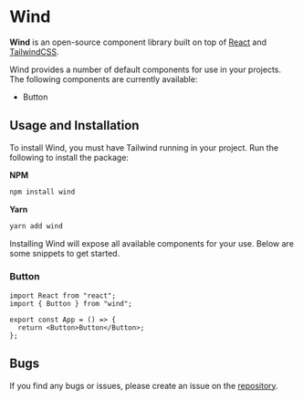 # Wind

**Wind** is an open-source component library built on top of [React](https://reactjs.org) and [TailwindCSS](https://tailwindcss.com).

Wind provides a number of default components for use in your projects. The following components are currently available:

- Button

## Usage and Installation

To install Wind, you must have Tailwind running in your project. Run the following to install the package:

**NPM**

```bash
npm install wind
```

**Yarn**

```bash
yarn add wind
```

Installing Wind will expose all available components for your use. Below are some snippets to get started.

### Button

```tsx
import React from "react";
import { Button } from "wind";

export const App = () => {
  return <Button>Button</Button>;
};
```

## Bugs

If you find any bugs or issues, please create an issue on the [repository](https://github.com/shannonrothe/wind).
